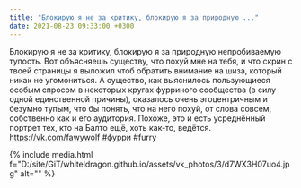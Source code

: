 ```yaml
---
title: "Блокирую я не за критику, блокирую я за природную ..."
date: 2021-08-23 09:33:00 +0300
---
```


Блокирую я не за критику, блокирую я за природную непробиваемую тупость. Вот объясняешь существу, что похуй мне на тебя, и что скрин с твоей страницы я выложил чтоб обратить внимание на шиза, который никак не угомониться. А существо, как выяснилось пользующиеся особым спросом в некоторых кругах фурриного сообщества (в силу одной единственной причины), оказалось очень эгоцентричным и безумно тупым, что бы понять, что на него похуй, от слова совсем, собственно как и его аудитория. Похоже, это и есть усреднённый портрет тех, кто на Балто ещё, хоть как-то, ведётся.
https://vk.com/fawywolf
#фурри #furry

{% include media.html f="D:/site/GiT/whiteldragon.github.io/assets/vk_photos/3/d7WX3H07uo4.jpg" alt="" %}
